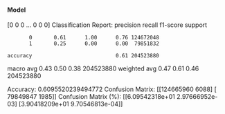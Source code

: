 #### Model
[0 0 0 ... 0 0 0]
Classification Report:
              precision    recall  f1-score   support

           0       0.61      1.00      0.76 124672048
           1       0.25      0.00      0.00  79851832

    accuracy                           0.61 204523880
   macro avg       0.43      0.50      0.38 204523880
weighted avg       0.47      0.61      0.46 204523880

Accuracy: 0.6095520239494772
Confusion Matrix:
[[124665960      6088]
 [ 79849847      1985]]
Confusion Matrix (%):
[[6.09542318e+01 2.97666952e-03]
 [3.90418209e+01 9.70546813e-04]]
